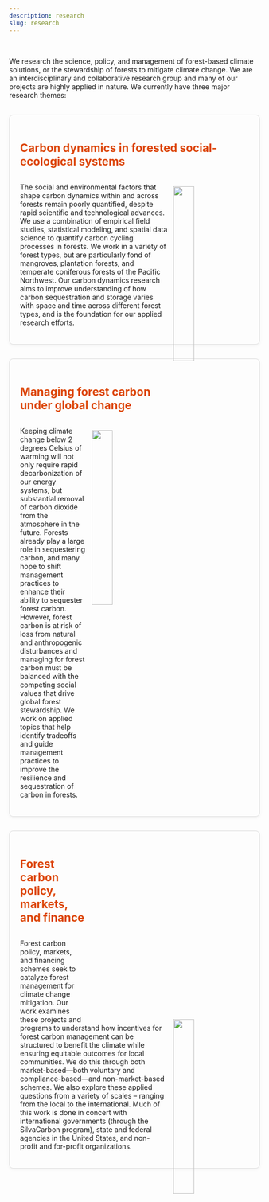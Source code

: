 ```yaml
---
description: research
slug: research
---
```


<br>

We research the science, policy, and management of forest-based climate solutions, or the stewardship of forests to mitigate climate change. We are an interdisciplinary and collaborative research group and many of our projects are highly applied in nature. We currently have three major research themes:

<br>

<!-- Research Theme 1 -->
<div style="border: 1px solid #ddd; border-radius: 8px; padding: 1.5em; margin-bottom: 2em; box-shadow: 0 2px 6px rgba(0,0,0,0.05);">

<h4 style="font-weight: bold; font-size: 1.6em; color: #DC4405;">Carbon dynamics in forested social-ecological systems</h4>

<img src="./figure.png" width="30%" align="right" style="padding-left: 2%; padding-right: 3%; padding-top: 0.5em; padding-bottom: 0.5em;">

<p>The social and environmental factors that shape carbon dynamics within and across forests remain poorly quantified, despite rapid scientific and technological advances. We use a combination of empirical field studies, statistical modeling, and spatial data science to quantify carbon cycling processes in forests. We work in a variety of forest types, but are particularly fond of mangroves, plantation forests, and temperate coniferous forests of the Pacific Northwest. Our carbon dynamics research aims to improve understanding of how carbon sequestration and storage varies with space and time across different forest types, and is the foundation for our applied research efforts.</p>

</div>

<!-- Research Theme 2 -->
<div style="border: 1px solid #ddd; border-radius: 8px; padding: 1.5em; margin-bottom: 2em; box-shadow: 0 2px 6px rgba(0,0,0,0.05);">

<h4 style="font-weight: bold; font-size: 1.6em; color: #DC4405;">Managing forest carbon under global change</h4>

<img src="./figure2.jpg" width="30%" align="right" style="padding-left: 2%; padding-right: 3%; padding-top: 0.5em; padding-bottom: 0.5em;">

<p>Keeping climate change below 2 degrees Celsius of warming will not only require rapid decarbonization of our energy systems, but substantial removal of carbon dioxide from the atmosphere in the future. Forests already play a large role in sequestering carbon, and many hope to shift management practices to enhance their ability to sequester forest carbon. However, forest carbon is at risk of loss from natural and anthropogenic disturbances and managing for forest carbon must be balanced with the competing social values that drive global forest stewardship. We work on applied topics that help identify tradeoffs and guide management practices to improve the resilience and sequestration of carbon in forests.</p>

</div>

<!-- Research Theme 3 -->
<div style="border: 1px solid #ddd; border-radius: 8px; padding: 1.5em; margin-bottom: 2em; box-shadow: 0 2px 6px rgba(0,0,0,0.05);">

<h4 style="font-weight: bold; font-size: 1.6em; color: #DC4405;">Forest carbon policy, markets, and finance</h4>

<img src="./figure3.jpg" width="30%" align="right" style="padding-left: 2%; padding-right: 3%; padding-top: 0.5em; padding-bottom: 0.5em;">

<p>Forest carbon policy, markets, and financing schemes seek to catalyze forest management for climate change mitigation. Our work examines these projects and programs to understand how incentives for forest carbon management can be structured to benefit the climate while ensuring equitable outcomes for local communities. We do this through both market-based—both voluntary and compliance-based—and non-market-based schemes. We also explore these applied questions from a variety of scales – ranging from the local to the international. Much of this work is done in concert with international governments (through the SilvaCarbon program), state and federal agencies in the United States, and non-profit and for-profit organizations.</p>

</div>
